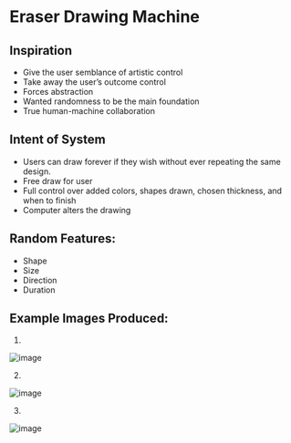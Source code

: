 # Eraser Drawing Machine

## Inspiration 
- Give the user semblance of artistic control 
- Take away the user’s outcome control
- Forces abstraction  
- Wanted randomness to be the main foundation 
- True human-machine collaboration

## Intent of System
- Users can draw forever if they wish without ever repeating the same design.
- Free draw for user
- Full control over added colors, shapes drawn, chosen thickness, and when to finish
- Computer alters the drawing 

## Random Features:
- Shape
- Size
- Direction
- Duration

## Example Images Produced:
1.
 ![image](https://github.com/user-attachments/assets/b81a3986-37f1-4a4a-b878-70f684c58377)
 
2.
 ![image](https://github.com/user-attachments/assets/4343c6f8-b14f-4bf0-bbd8-bd817ee3aba5)
 
3.
 ![image](https://github.com/user-attachments/assets/27514793-e714-4b68-abc6-fff3590acf49)
